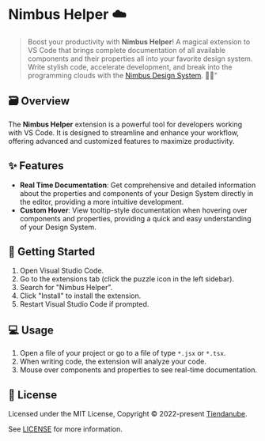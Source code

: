 # Nimbus Helper ☁️

> Boost your productivity with **Nimbus Helper**! A magical extension to VS Code that brings complete documentation of all available components and their properties all into your favorite design system. Write stylish code, accelerate development, and break into the programming clouds with the [Nimbus Design System](https://nimbus.nuvemshop.com.br/). 💨✨"

## 🗃️ Overview

The **Nimbus Helper** extension is a powerful tool for developers working with VS Code. It is designed to streamline and enhance your workflow, offering advanced and customized features to maximize productivity.

## ✨ Features

- **Real Time Documentation**: Get comprehensive and detailed information about the properties and components of your Design System directly in the editor, providing a more intuitive development.
- **Custom Hover**: View tooltip-style documentation when hovering over components and properties, providing a quick and easy understanding of your Design System.

## 🚀 Getting Started

1. Open Visual Studio Code.
2. Go to the extensions tab (click the puzzle icon in the left sidebar).
3. Search for "Nimbus Helper".
4. Click "Install" to install the extension.
5. Restart Visual Studio Code if prompted.

## 💻 Usage

1. Open a file of your project or go to a file of type `*.jsx` or `*.tsx`.
2. When writing code, the extension will analyze your code.
3. Mouse over components and properties to see real-time documentation.

## 📄 License

Licensed under the MIT License, Copyright © 2022-present [Tiendanube](https://www.nuvemshop.com.br).

See [LICENSE](./LICENSE) for more information.
